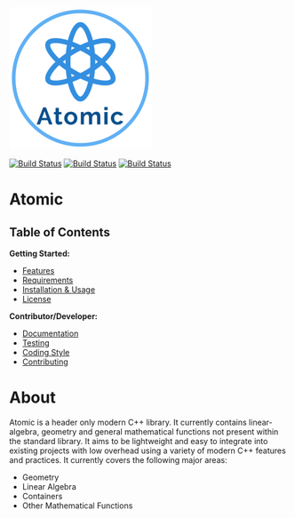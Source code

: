 ![GitHub Logo](https://github.com/james-d12/Atomic/blob/main/other/logo-256.png)

[![Build Status](https://github.com/james-d12/Atomic/actions/workflows/linux.yml/badge.svg)](https://github.com/james-d12/Atomic/actions/workflows/linux.yml)
[![Build Status](https://github.com/james-d12/Atomic/actions/workflows/macintosh.yml/badge.svg)](https://github.com/james-d12/Atomic/actions/workflows/macintosh.yml)
[![Build Status](https://github.com/james-d12/Atomic/actions/workflows/windows.yml/badge.svg)](https://github.com/james-d12/Atomic/actions/workflows/windows.yml)

# Atomic
## Table of Contents

**Getting Started:**
* [Features](https://github.com/james-d12/Atomic/wiki/Features)
* [Requirements](https://github.com/james-d12/Atomic/wiki/Requirements)
* [Installation & Usage](https://github.com/james-d12/Atomic/wiki/Installation-&-Usage)
* [License](https://github.com/james-d12/Atomic/wiki/License)

**Contributor/Developer:**
* [Documentation](https://james-d12.github.io/Atomic/)
* [Testing](https://github.com/james-d12/Atomic/wiki/Testing)
* [Coding Style](https://github.com/james-d12/Atomic/wiki/Coding-Style)
* [Contributing](https://github.com/james-d12/Atomic/wiki/Contributing)

# **About**
Atomic is a header only modern C++ library. It currently contains linear-algebra, geometry and general mathematical functions not present within the standard library. It aims to be lightweight and easy to integrate into existing projects with low overhead using a variety of modern C++ features and practices. It currently covers the following major areas:

- Geometry
- Linear Algebra
- Containers
- Other Mathematical Functions
